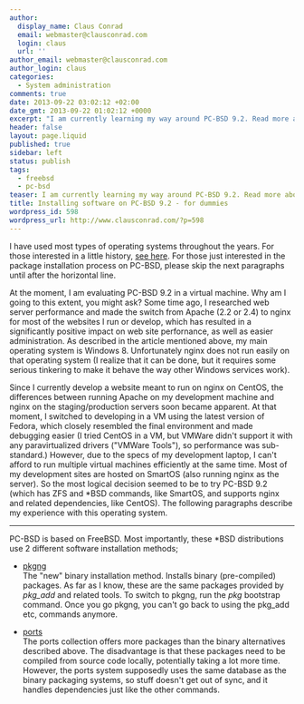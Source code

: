 ```yaml
---
author:
  display_name: Claus Conrad
  email: webmaster@clausconrad.com
  login: claus
  url: ''
author_email: webmaster@clausconrad.com
author_login: claus
categories:
  - System administration
comments: true
date: 2013-09-22 03:02:12 +02:00
date_gmt: 2013-09-22 01:02:12 +0000
excerpt: "I am currently learning my way around PC-BSD 9.2. Read more about why and my findings after the break.\r\n"
header: false
layout: page.liquid
published: true
sidebar: left
status: publish
tags:
  - freebsd
  - pc-bsd
teaser: I am currently learning my way around PC-BSD 9.2. Read more about why and my findings after the break.
title: Installing software on PC-BSD 9.2 - for dummies
wordpress_id: 598
wordpress_url: http://www.clausconrad.com/?p=598
---
```

I have used most types of operating systems throughout the years. For those interested in a little history, [see here](/blog/my-hardware-and-os-history). For those just interested in the package installation process on PC-BSD, please skip the next paragraphs until after the horizontal line.

At the moment, I am evaluating PC-BSD 9.2 in a virtual machine. Why am I going to this extent, you might ask? Some time ago, I researched web server performance and made the switch from Apache (2.2 or 2.4) to nginx for most of the websites I run or develop, which has resulted in a significantly positive impact on web site perfornance, as well as easier administration. As described in the article mentioned above, my main operating system is Windows 8. Unfortunately nginx does not run easily on that operating system (I realize that it can be done, but it requires some serious tinkering to make it behave the way other Windows services work).

Since I currently develop a website meant to run on nginx on CentOS, the differences between running Apache on my development machine and nginx on the staging/production servers soon became apparent. At that moment, I switched to developing in a VM using the latest version of Fedora, which closely resembled the final environment and made debugging easier (I tried CentOS in a VM, but VMWare didn't support it with any paravirtualized drivers ("VMWare Tools"), so performance was sub-standard.) However, due to the specs of my development laptop, I can't afford to run multiple virtual machines efficiently at the same time. Most of my development sites are hosted on SmartOS (also running nginx as the server). So the most logical decision seemed to be to try PC-BSD 9.2 (which has ZFS and \*BSD commands, like SmartOS, and supports nginx and related dependencies, like CentOS). The following paragraphs describe my experience with this operating system.

* * *

PC-BSD is based on FreeBSD. Most importantly, these \*BSD distributions use 2 different software installation methods;

* [pkgng](https://docs.freebsd.org/en/books/handbook/ports/#pkgng-intro)  
  The "new" binary installation method. Installs binary (pre-compiled) packages.
  As far as I know, these are the same packages provided by _pkg_add_ and related tools. To switch to pkgng, run the _pkg_ bootstrap command. Once you go pkgng, you can't go back to using the pkg_add etc, commands anymore.

* [ports](https://docs.freebsd.org/en/books/handbook/ports/#ports-using)  
  The ports collection offers more packages than the binary alternatives described above. The disadvantage is that these packages need to be compiled from source code locally, potentially taking a lot more time. However, the ports system supposedly uses the same database as the binary packaging systems, so stuff doesn't get out of sync, and it handles dependencies just like the other commands.
